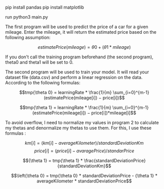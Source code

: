 pip install pandas
pip install matplotlib

run python3 main.py

The first program will be used to predict the price of a car for a given mileage.
Enter the mileage, it will return the estimated price based on the following assumption:

$$estimatePrice(mileage) = {\theta 0} + ({\theta 1} * mileage)$$

If you don't call the training program beforehand (the second program), theta0 and theta1 will be set to 0.

The second program will be used to train your model.
It will read your dataset file (data.csv) and perform a linear regression on the data.
According to the following formulas:

$$tmp{\theta 0} = learningRate * \frac{1}{m} \sum_{i=0}^{m-1} (estimatePrice(mileage[i]) − price[i])$$

$$tmp{\theta 1} = learningRate * \frac{1}{m} \sum_{i=0}^{m-1} (estimatePrice(mileage[i]) − price[i])*mileage[i]$$

To avoid overflow, I need to normalize my values in program 2 to calculate my thetas and denormalize my thetas to use them. For this, I use these formulas :

$$km[i] = (km[i] - averageKilometer) / standardDeviationKm$$
$$price[i] = (price[i] - avaragePrice) / standarPrice$$

$${\theta 1} = tmp{\theta 1} * \frac{standardDeviationPrice}{standardDeviationKm}$$

$$\left{\theta 0} = tmp{\theta 0} * standardDeviationPrice - {\theta 1} * averageKilometer * standardDeviationPrice$$